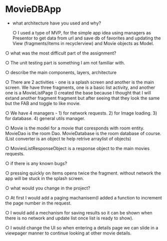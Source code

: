 # MovieDBApp


* what architecture have you used and why?

  ○ I used a type of MVP, for the simple app idea using managers as Presentor to get data from url and save db of favorites and updating the View (fragments/items in recyclerview) and Movie objects as Model.
  
○ what was the most difficult part of the assignment?

  ○ The unit testing part is something I am not familiar with.
  
○ describe the main components, layers, architecture

  ○ There are 2 activities - one is a splash screen and another is the main screen. We have three fragments, one is a basic list activity, and another one is a MovieListPage (I created the base because I thought that I will extand another fragment fragment but after seeing that they look the same but the FAB and toggle to like movie.
  
  ○ We have 4 managers - 1) for network requests. 2) for Image loading. 3) for database. 4) general utils manager.
  
  ○ Movie is the model for a movie that coresponds with room entity. MovieDao is the room Dao. MovieDatabase is the room database of course.(List converter is an object te help retrive arraylist of objects)
  
  ○ MoviesListResponseObject is a response object to the main movies requests.
  
○ if there is any known bugs?

  ○ pressing quickly on items opens twice the fragment. without network the app will be stuck in the splash screen.
  
○ what would you change in the project?

  ○ At first I would add a paging machanisem(I added a function to increment the page number in the request.
  
  ○ I would add a mechanism for saving results so it can be shown when there is no network and update list once list is ready to show).
  
  ○ I would change the UI so when entering a details page we can slide in a viewpager manner to continue looking at other movie details.
  
